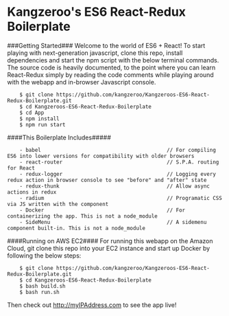 # Kangzeroo's ES6 React-Redux Boilerplate

###Getting Started###
Welcome to the world of ES6 + React! To start playing with next-generation javascript, clone this repo, install dependencies and start the npm script with the below terminal commands. The source code is heavily documented, to the point where you can learn React-Redux simply by reading the code comments while playing around with the webapp and in-browser Javascript console.

```
	$ git clone https://github.com/kangzeroo/Kangzeroos-ES6-React-Redux-Boilerplate.git
	$ cd Kangzeroos-ES6-React-Redux-Boilerplate
	$ cd App
	$ npm install
	$ npm run start
```

####This Boilerplate Includes#####

```
	- babel											// For compiling ES6 into lower versions for compatibility with older browsers
	- react-router									// S.P.A. routing for React
	- redux-logger									// Logging every redux action in browser console to see "before" and "after" state
	- redux-thunk									// Allow async actions in redux
	- radium										// Programatic CSS via JS written with the component
	- Docker										// For containerizing the app. This is not a node_module
	- SideMenu										// A sidemenu component built-in. This is not a node_module
```

####Running on AWS EC2####
For running this webapp on the Amazon Cloud, git clone this repo into your EC2 instance and start up Docker by following the below steps:

```
	$ git clone https://github.com/kangzeroo/Kangzeroos-ES6-React-Redux-Boilerplate.git
	$ cd Kangzeroos-ES6-React-Redux-Boilerplate
	$ bash build.sh
	$ bash run.sh
```
Then check out http://myIPAddress.com to see the app live!

